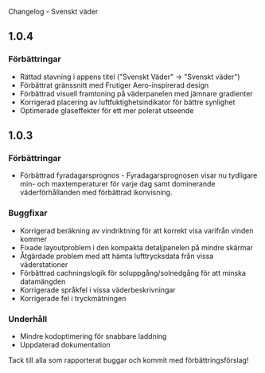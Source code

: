 Changelog - Svenskt väder

## 1.0.4
### Förbättringar
- Rättad stavning i appens titel ("Svenskt Väder" → "Svenskt väder")
- Förbättrat gränssnitt med Frutiger Aero-inspirerad design
- Förbättrad visuell framtoning på väderpanelen med jämnare gradienter
- Korrigerad placering av luftfuktighetsindikator för bättre synlighet
- Optimerade glaseffekter för ett mer polerat utseende

## 1.0.3
### Förbättringar
- Förbättrad fyradagarsprognos - Fyradagarsprognosen visar nu tydligare min- och maxtemperaturer för varje dag samt dominerande väderförhållanden med förbättrad ikonvisning.

### Buggfixar
- Korrigerad beräkning av vindriktning för att korrekt visa varifrån vinden kommer
- Fixade layoutproblem i den kompakta detaljpanelen på mindre skärmar
- Åtgärdade problem med att hämta lufttrycksdata från vissa väderstationer
- Förbättrad cachningslogik för soluppgång/solnedgång för att minska datamängden
- Korrigerade språkfel i vissa väderbeskrivningar
- Korrigerade fel i tryckmätningen

### Underhåll
- Mindre kodoptimering för snabbare laddning
- Uppdaterad dokumentation

Tack till alla som rapporterat buggar och kommit med förbättringsförslag!
